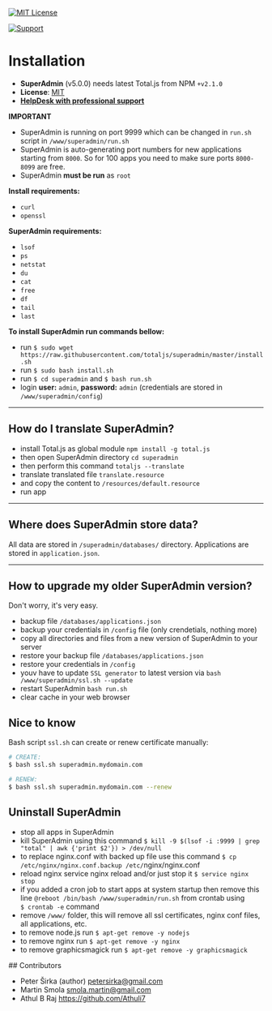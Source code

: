 [![MIT License][license-image]][license-url]

[![Support](https://www.totaljs.com/img/button-support.png?v=2)](https://www.totaljs.com/support/)

# Installation

- __SuperAdmin__ (v5.0.0) needs latest Total.js from NPM `+v2.1.0`
- __License__: [MIT](license.txt)
- [__HelpDesk with professional support__](https://helpdesk.totaljs.com)

__IMPORTANT__
- SuperAdmin is running on port 9999 which can be changed in `run.sh` script in `/www/superadmin/run.sh`
- SuperAdmin is auto-generating port numbers for new applications starting from `8000`. So for 100 apps you need to make sure ports `8000-8099` are free.
- SuperAdmin __must be run__ as `root`

__Install requirements:__
- `curl`
- `openssl`

__SuperAdmin requirements:__
- `lsof`
- `ps`
- `netstat`
- `du`
- `cat`
- `free`
- `df`
- `tail`
- `last`

__To install SuperAdmin run commands bellow:__
- run `$ sudo wget https://raw.githubusercontent.com/totaljs/superadmin/master/install.sh`
- run `$ sudo bash install.sh`
- run `$ cd superadmin` and `$ bash run.sh`
- login __user:__ `admin`, __password:__ `admin` (credentials are stored in `/www/superadmin/config`)

---

## How do I translate SuperAdmin?

- install Total.js as global module `npm install -g total.js`
- then open SuperAdmin directory `cd superadmin`
- then perform this command `totaljs --translate`
- translate translated file `translate.resource`
- and copy the content to `/resources/default.resource`
- run app

---

## Where does SuperAdmin store data?

All data are stored in `/superadmin/databases/` directory. Applications are stored in `application.json`.

---

## How to upgrade my older SuperAdmin version?

Don't worry, it's very easy.

- backup file `/databases/applications.json`
- backup your credentials in `/config` file (only crendetials, nothing more)
- copy all directories and files from a new version of SuperAdmin to your server
- restore your backup file `/databases/applications.json`
- restore your credentials in `/config`
- youv have to update `SSL generator` to latest version via `bash /www/superadmin/ssl.sh --update`
- restart SuperAdmin `bash run.sh`
- clear cache in your web browser

## Nice to know

Bash script `ssl.sh` can create or renew certificate manually:

```bash
# CREATE:
$ bash ssl.sh superadmin.mydomain.com

# RENEW:
$ bash ssl.sh superadmin.mydomain.com --renew
```

## Uninstall SuperAdmin

- stop all apps in SuperAdmin
- kill SuperAdmin using this command `$ kill -9 $(lsof -i :9999 | grep "total" | awk {'print $2'}) > /dev/null`
- to replace nginx.conf with backed up file use this command `$ cp /etc/nginx/nginx.conf.backup /etc/`nginx/nginx.conf
- reload nginx service nginx reload and/or just stop it `$ service nginx stop`
- if you added a cron job to start apps at system startup then remove this line `@reboot /bin/bash /www/superadmin/run.sh` from crontab using `$ crontab -e` command
- remove `/www/` folder, this will remove all ssl certificates, nginx conf files, all applications, etc.
- to remove node.js run `$ apt-get remove -y nodejs`
- to remove nginx run `$ apt-get remove -y nginx`
- to remove graphicsmagick run `$ apt-get remove -y graphicsmagick`

## Contributors

- Peter Širka (author) <petersirka@gmail.com>
- Martin Smola  <smola.martin@gmail.com>
- Athul B Raj <https://github.com/Athuli7>

[license-image]: https://img.shields.io/badge/license-MIT-blue.svg?style=flat
[license-url]: license.txt
